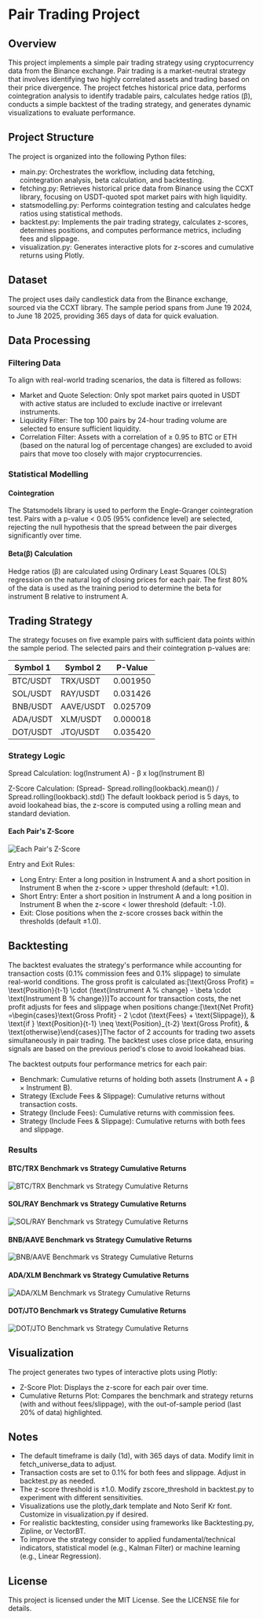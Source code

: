 # Pair Trading Project

## Overview

This project implements a simple pair trading strategy using cryptocurrency data from the Binance exchange. Pair trading is a market-neutral strategy that involves identifying two highly correlated assets and trading based on their price divergence. The project fetches historical price data, performs cointegration analysis to identify tradable pairs, calculates hedge ratios (β), conducts a simple backtest of the trading strategy, and generates dynamic visualizations to evaluate performance.

## Project Structure

The project is organized into the following Python files:
- main.py: Orchestrates the workflow, including data fetching, cointegration analysis, beta calculation, and backtesting.
- fetching.py: Retrieves historical price data from Binance using the CCXT library, focusing on USDT-quoted spot market pairs with high liquidity.
- statsmodelling.py: Performs cointegration testing and calculates hedge ratios using statistical methods.
- backtest.py: Implements the pair trading strategy, calculates z-scores, determines positions, and computes performance metrics, including fees and slippage.
- visualization.py: Generates interactive plots for z-scores and cumulative returns using Plotly.

## Dataset

The project uses daily candlestick data from the Binance exchange, sourced via the CCXT library. The sample period spans from June 19 2024, to June 18 2025, providing 365 days of data for quick evaluation.

## Data Processing

### Filtering Data

To align with real-world trading scenarios, the data is filtered as follows:
- Market and Quote Selection: Only spot market pairs quoted in USDT with active status are included to exclude inactive or irrelevant instruments.
- Liquidity Filter: The top 100 pairs by 24-hour trading volume are selected to ensure sufficient liquidity.
- Correlation Filter: Assets with a correlation of ≥ 0.95 to BTC or ETH (based on the natural log of percentage changes) are excluded to avoid pairs that move too closely with major cryptocurrencies.

### Statistical Modelling

#### Cointegration

The Statsmodels library is used to perform the Engle-Granger cointegration test. Pairs with a p-value < 0.05 (95% confidence level) are selected, rejecting the null hypothesis that the spread between the pair diverges significantly over time.

#### Beta(β) Calculation

Hedge ratios (β) are calculated using Ordinary Least Squares (OLS) regression on the natural log of closing prices for each pair. The first 80% of the data is used as the training period to determine the beta for instrument B relative to instrument A.

## Trading Strategy

The strategy focuses on five example pairs with sufficient data points within the sample period. The selected pairs and their cointegration p-values are:

| Symbol 1 | Symbol 2 | P-Value |
| --- | --- | --- |
| BTC/USDT | TRX/USDT | 0.001950 |
| SOL/USDT | RAY/USDT | 0.031426 |
| BNB/USDT | AAVE/USDT | 0.025709 |
| ADA/USDT | XLM/USDT | 0.000018 |
| DOT/USDT | JTO/USDT | 0.035420 |

### Strategy Logic

Spread Calculation: log(Instrument A) - β x log(Instrument B)

Z-Score Calculation: (Spread- Spread.rolling(lookback).mean()) / Spread.rolling(lookback).std()
The default lookback period is 5 days, to avoid lookahead bias, the z-score is computed using a rolling mean and standard deviation.

#### Each Pair's Z-Score
![Each Pair's Z-Score](https://github.com/alohalio/PairTrading/blob/main/pics/zscore.png)

Entry and Exit Rules:
- Long Entry: Enter a long position in Instrument A and a short position in Instrument B when the z-score > upper threshold (default: +1.0).
- Short Entry: Enter a short position in Instrument A and a long position in Instrument B when the z-score < lower threshold (default: -1.0).
- Exit: Close positions when the z-score crosses back within the thresholds (default ±1.0).

## Backtesting

The backtest evaluates the strategy's performance while accounting for transaction costs (0.1% commission fees and 0.1% slippage) to simulate real-world conditions. The gross profit is calculated as:[\text{Gross Profit} = \text{Position}{t-1} \cdot (\text{Instrument A % change} - \beta \cdot \text{Instrument B % change})]To account for transaction costs, the net profit adjusts for fees and slippage when positions change:[\text{Net Profit} =\begin{cases}\text{Gross Profit} - 2 \cdot (\text{Fees} + \text{Slippage}), & \text{if } \text{Position}{t-1} \neq \text{Position}_{t-2} \\text{Gross Profit}, & \text{otherwise}\end{cases}]The factor of 2 accounts for trading two assets simultaneously in pair trading. The backtest uses close price data, ensuring signals are based on the previous period's close to avoid lookahead bias.

The backtest outputs four performance metrics for each pair:
- Benchmark: Cumulative returns of holding both assets (Instrument A + β × Instrument B).
- Strategy (Exclude Fees & Slippage): Cumulative returns without transaction costs.
- Strategy (Include Fees): Cumulative returns with commission fees.
- Strategy (Include Fees & Slippage): Cumulative returns with both fees and slippage.

### Results

#### BTC/TRX Benchmark vs Strategy Cumulative Returns
![BTC/TRX Benchmark vs Strategy Cumulative Returns](https://github.com/alohalio/PairTrading/blob/main/pics/btc_trx.png)

#### SOL/RAY Benchmark vs Strategy Cumulative Returns
![SOL/RAY Benchmark vs Strategy Cumulative Returns](https://github.com/alohalio/PairTrading/blob/main/pics/sol_ray.png)

#### BNB/AAVE Benchmark vs Strategy Cumulative Returns
![BNB/AAVE Benchmark vs Strategy Cumulative Returns](https://github.com/alohalio/PairTrading/blob/main/pics/bnb_aave.png)

#### ADA/XLM Benchmark vs Strategy Cumulative Returns
![ADA/XLM Benchmark vs Strategy Cumulative Returns](https://github.com/alohalio/PairTrading/blob/main/pics/ada_xlm.png)

#### DOT/JTO Benchmark vs Strategy Cumulative Returns
![DOT/JTO Benchmark vs Strategy Cumulative Returns](https://github.com/alohalio/PairTrading/blob/main/pics/dot_jto.png)

## Visualization

The project generates two types of interactive plots using Plotly:
- Z-Score Plot: Displays the z-score for each pair over time.
- Cumulative Returns Plot: Compares the benchmark and strategy returns (with and without fees/slippage), with the out-of-sample period (last 20% of data) highlighted.

## Notes
- The default timeframe is daily (1d), with 365 days of data. Modify limit in fetch_universe_data to adjust.
- Transaction costs are set to 0.1% for both fees and slippage. Adjust in backtest.py as needed.
- The z-score threshold is ±1.0. Modify zscore_threshold in backtest.py to experiment with different sensitivities.
- Visualizations use the plotly_dark template and Noto Serif Kr font. Customize in visualization.py if desired.
- For realistic backtesting, consider using frameworks like Backtesting.py, Zipline, or VectorBT.
- To improve the strategy consider to applied fundamental/technical indicators, statistical model (e.g., Kalman Filter) or machine learning (e.g., Linear Regression).

## License
This project is licensed under the MIT License. See the LICENSE file for details.